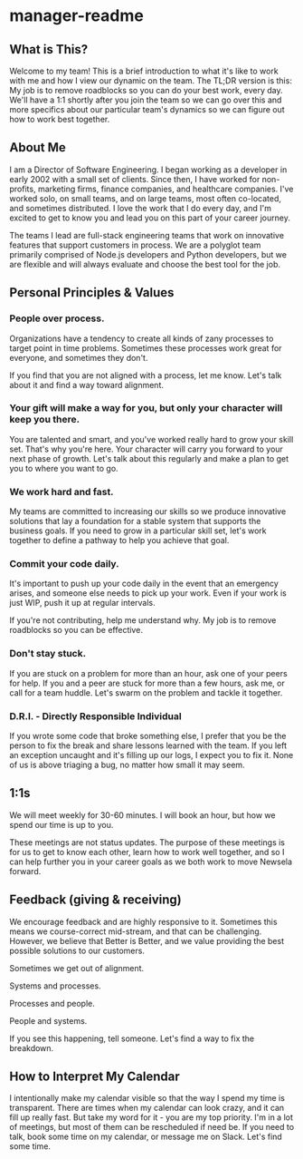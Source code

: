 # manager-readme

## What is This?
Welcome to my team! This is a brief introduction to what it's like to work with me and how I view our dynamic on the team. The TL;DR version is this: My job is to remove roadblocks so you can do your best work, every day. We'll have a 1:1 shortly after you join the team so we can go over this and more specifics about our particular team's dynamics so we can figure out how to work best together. 

## About Me
I am a Director of Software Engineering. I began working as a developer in early 2002 with a small set of clients. Since then, I have worked for non-profits, marketing firms, finance companies, and healthcare companies. I've worked solo, on small teams, and on large teams, most often co-located, and sometimes distributed. I love the work that I do every day, and I'm excited to get to know you and lead you on this part of your career journey.

The teams I lead are full-stack engineering teams that work on innovative features that support customers in process. We are a polyglot team primarily comprised of Node.js developers and Python developers, but we are flexible and will always evaluate and choose the best tool for the job.

## Personal Principles & Values

### People over process.
Organizations have a tendency to create all kinds of zany processes to target point in time problems. Sometimes these processes work great for everyone, and sometimes they don't. 

If you find that you are not aligned with a process, let me know. Let's talk about it and find a way toward alignment.

### Your gift will make a way for you, but only your character will keep you there. 
You are talented and smart, and you've worked really hard to grow your skill set. That's why you're here. Your character will carry you forward to your next phase of growth. Let's talk about this regularly and make a plan to get you to where you want to go.

### We work hard and fast.
My teams are committed to increasing our skills so we produce innovative solutions that lay a foundation for a stable system that supports the business goals. If you need to grow in a particular skill set, let's work together to define a pathway to help you achieve that goal.

### Commit your code daily. 
It's important to push up your code daily in the event that an emergency arises, and someone else needs to pick up your work. Even if your work is just WIP, push it up at regular intervals. 

If you're not contributing, help me understand why. My job is to remove roadblocks so you can be effective. 

### Don't stay stuck. 
If you are stuck on a problem for more than an hour, ask one of your peers for help. If you and a peer are stuck for more than a few hours, ask me, or call for a team huddle. Let's swarm on the problem and tackle it together.

### D.R.I. - Directly Responsible Individual 
If you wrote some code that broke something else, I prefer that you be the person to fix the break and share lessons learned with the team. If you left an exception uncaught and it's filling up our logs, I expect you to fix it. None of us is above triaging a bug, no matter how small it may seem.

## 1:1s
We will meet weekly for 30-60 minutes. I will book an hour, but how we spend our time is up to you.

These meetings are not status updates. The purpose of these meetings is for us to get to know each other, learn how to work well together, and so I can help further you in your career goals as we both work to move Newsela forward. 

## Feedback (giving & receiving)
We encourage feedback and are highly responsive to it. Sometimes this means we course-correct mid-stream, and that can be challenging. However, we believe that Better is Better, and we value providing the best possible solutions to our customers.

Sometimes we get out of alignment.

Systems and processes.

Processes and people.

People and systems.

If you see this happening, tell someone. Let's find a way to fix the breakdown.

## How to Interpret My Calendar 
I intentionally make my calendar visible so that the way I spend my time is transparent. There are times when my calendar can look crazy, and it can fill up really fast. But take my word for it - you are my top priority. I'm in a lot of meetings, but most of them can be rescheduled if need be. If you need to talk, book some time on my calendar, or message me on Slack. Let's find some time.


